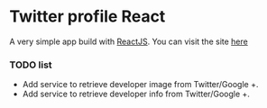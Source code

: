 # Twitter profile React

A very simple app build with [ReactJS](http://reactjs.com). You can visit the site [here](https://juanmaruiz.github.io/react-demo/)

### TODO list

* Add service to retrieve developer image from Twitter/Google +.
* Add service to retrieve developer info from Twitter/Google +.
